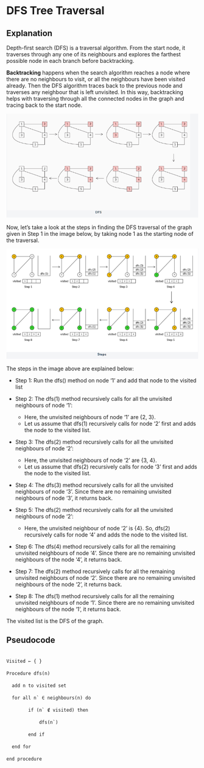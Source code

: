 # DFS Tree Traversal

## Explanation

Depth-first search (DFS) is a traversal algorithm. From the start node, it traverses through any one of its neighbours and explores the farthest possible node in each branch before backtracking.

**Backtracking** happens when the search algorithm reaches a node where there are no neighbours to visit, or all the neighbours have been visited already. Then the DFS algorithm traces back to the previous node and traverses any neighbour that is left unvisited. In this way, backtracking helps with traversing through all the connected nodes in the graph and tracing back to the start node.

![alt text](image.png)

Now, let’s take a look at the steps in finding the DFS traversal of the graph given in Step 1 in the image below, by taking node 1 as the starting node of the traversal.

![alt text](image-1.png)

The steps in the image above are explained below:

- Step 1: Run the dfs() method on node ‘1’ and add that node to the visited list

- Step 2: The dfs(1) method recursively calls for all the unvisited neighbours of node ‘1’:
    - Here, the unvisited neighbours of node ‘1’ are {2, 3}.
    - Let us assume that dfs(1) recursively calls for node ‘2’ first and adds the node to the visited list.

- Step 3: The dfs(2) method recursively calls for all the unvisited neighbours of node ‘2’:
    - Here, the unvisited neighbours of node ‘2’ are {3, 4}.
    - Let us assume that dfs(2) recursively calls for node ‘3’ first and adds the node to the visited list.

- Step 4: The dfs(3) method recursively calls for all the unvisited neighbours of node ‘3’. Since there are no remaining unvisited neighbours of node ‘3’, it returns back.

- Step 5: The dfs(2) method recursively calls for all the unvisited neighbours of node ‘2’:
    - Here, the unvisited neighbour of node ‘2’ is {4}. So, dfs(2) recursively calls for node ‘4’ and adds the node to the visited list.

- Step 6: The dfs(4) method recursively calls for all the remaining unvisited neighbours of node ‘4’. Since there are no remaining unvisited neighbours of the node ‘4’, it returns back.

- Step 7: The dfs(2) method recursively calls for all the remaining unvisited neighbours of node ‘2’. Since there are no remaining unvisited neighbours of the node ‘2’, it returns back.

- Step 8: The dfs(1) method recursively calls for all the remaining unvisited neighbours of node ‘1’. Since there are no remaining unvisited neighbours of the node ‘1’, it returns back.

The visited list is the DFS of the graph.

## Pseudocode

```pseudocode

Visited ← { }

Procedure dfs(n)

  add n to visited set

  for all n` ∈ neighbours(n) do

        if (n` ∉ visited) then

            dfs(n`)

        end if

  end for

end procedure

```